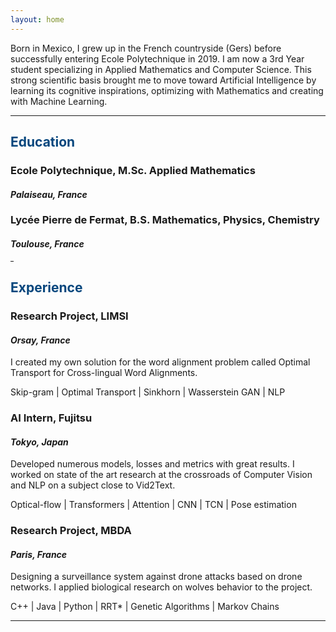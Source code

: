 ```yaml
---
layout: home
---
```


Born in Mexico, I grew up in the French countryside (Gers) before successfully entering Ecole Polytechnique in 2019. I am now a 3rd Year student specializing in Applied Mathematics and Computer Science. This strong scientific basis brought me to move toward Artificial Intelligence by learning its cognitive inspirations, optimizing with Mathematics and creating with Machine Learning.

<hr>

## <span style="color: #06467D;">Education</span>

### <strong>Ecole Polytechnique</strong>, M.Sc. Applied Mathematics
#### <i>Palaiseau, France</i>


### <strong>Lycée Pierre de Fermat</strong>, B.S. Mathematics, Physics, Chemistry
#### <i>Toulouse, France</i>

<hr style="width:5px;color:gray">

## <span style="color: #06467D;">Experience</span>

### Research Project, <strong>LIMSI</strong>
#### <i>Orsay, France</i>

I created my own solution for the word alignment problem called Optimal Transport for Cross-lingual Word Alignments.

Skip-gram | Optimal Transport | Sinkhorn | Wasserstein GAN | NLP

### AI Intern, <strong>Fujitsu</strong>
#### <i>Tokyo, Japan</i>

Developed numerous models, losses and metrics with great results. I worked on state of the art research at the crossroads of Computer Vision and NLP on a subject close to Vid2Text.

Optical-flow | Transformers | Attention | CNN | TCN | Pose estimation

### Research Project, <strong>MBDA</strong>
#### <i>Paris, France</i>

Designing a surveillance system against drone attacks based on drone networks. I applied biological research on wolves behavior to the project.

C++ | Java | Python | RRT* | Genetic Algorithms | Markov Chains

<hr>